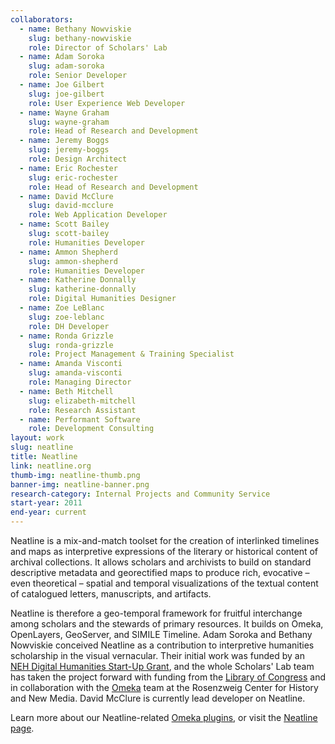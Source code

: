 ```yaml
---
collaborators: 
  - name: Bethany Nowviskie
    slug: bethany-nowviskie
    role: Director of Scholars' Lab
  - name: Adam Soroka
    slug: adam-soroka
    role: Senior Developer
  - name: Joe Gilbert
    slug: joe-gilbert
    role: User Experience Web Developer
  - name: Wayne Graham
    slug: wayne-graham
    role: Head of Research and Development
  - name: Jeremy Boggs
    slug: jeremy-boggs
    role: Design Architect
  - name: Eric Rochester
    slug: eric-rochester
    role: Head of Research and Development
  - name: David McClure
    slug: david-mcclure
    role: Web Application Developer
  - name: Scott Bailey 
    slug: scott-bailey
    role: Humanities Developer
  - name: Ammon Shepherd 
    slug: ammon-shepherd
    role: Humanities Developer
  - name: Katherine Donnally
    slug: katherine-donnally
    role: Digital Humanities Designer
  - name: Zoe LeBlanc
    slug: zoe-leblanc
    role: DH Developer
  - name: Ronda Grizzle
    slug: ronda-grizzle
    role: Project Management & Training Specialist
  - name: Amanda Visconti
    slug: amanda-visconti
    role: Managing Director
  - name: Beth Mitchell
    slug: elizabeth-mitchell
    role: Research Assistant
  - name: Performant Software
    role: Development Consulting
layout: work
slug: neatline
title: Neatline
link: neatline.org
thumb-img: neatline-thumb.png
banner-img: neatline-banner.png
research-category: Internal Projects and Community Service
start-year: 2011
end-year: current
---
```


Neatline is a mix-and-match toolset for the creation of interlinked timelines and maps as interpretive expressions of the literary or historical content of archival collections. It allows scholars and archivists to build on standard descriptive metadata and georectified maps to produce rich, evocative – even theoretical – spatial and temporal visualizations of the textual content of catalogued letters, manuscripts, and artifacts.

Neatline is therefore a geo-temporal framework for fruitful interchange among scholars and the stewards of primary resources. It builds on Omeka, OpenLayers, GeoServer, and SIMILE Timeline. Adam Soroka and Bethany Nowviskie conceived Neatline as a contribution to interpretive humanities scholarship in the visual vernacular.  Their initial work was funded by an [NEH Digital Humanities Start-Up Grant](http://neh.gov/odh/), and the whole Scholars' Lab team has taken the project forward with funding from the [Library of Congress](http://loc.gov) and in collaboration with the [Omeka](http://omeka.org) team at the Rosenzweig Center for History and New Media. David McClure is currently lead developer on Neatline.

Learn more about our Neatline-related [Omeka plugins](/work/omeka-plugins/), or visit the [Neatline page](http://neatline.org/).
